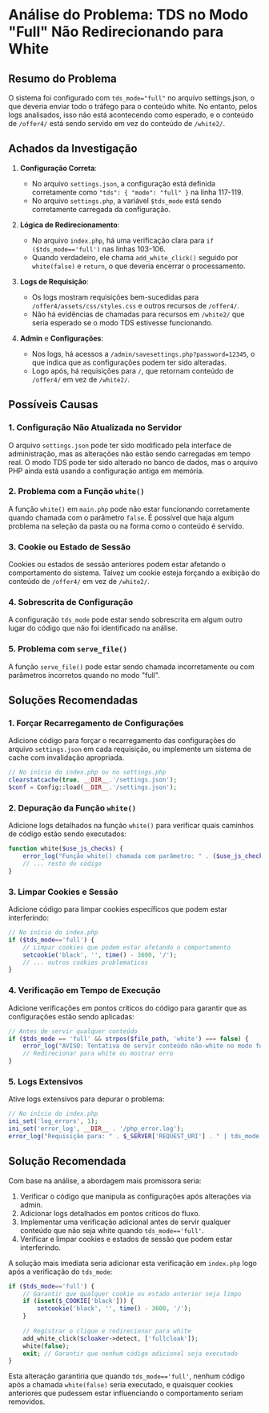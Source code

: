 # Análise do Problema: TDS no Modo "Full" Não Redirecionando para White

## Resumo do Problema

O sistema foi configurado com `tds_mode="full"` no arquivo settings.json, o que
deveria enviar todo o tráfego para o conteúdo white. No entanto, pelos logs
analisados, isso não está acontecendo como esperado, e o conteúdo de `/offer4/`
está sendo servido em vez do conteúdo de `/white2/`.

## Achados da Investigação

1. **Configuração Correta**:
   - No arquivo `settings.json`, a configuração está definida corretamente como
     `"tds": { "mode": "full" }` na linha 117-119.
   - No arquivo `settings.php`, a variável `$tds_mode` está sendo corretamente
     carregada da configuração.

2. **Lógica de Redirecionamento**:
   - No arquivo `index.php`, há uma verificação clara para
     `if ($tds_mode=='full')` nas linhas 103-106.
   - Quando verdadeiro, ele chama `add_white_click()` seguido por `white(false)`
     e `return`, o que deveria encerrar o processamento.

3. **Logs de Requisição**:
   - Os logs mostram requisições bem-sucedidas para
     `/offer4/assets/css/styles.css` e outros recursos de `/offer4/`.
   - Não há evidências de chamadas para recursos em `/white2/` que seria
     esperado se o modo TDS estivesse funcionando.

4. **Admin** e **Configurações**:
   - Nos logs, há acessos a `/admin/savesettings.php?password=12345`, o que
     indica que as configurações podem ter sido alteradas.
   - Logo após, há requisições para `/`, que retornam conteúdo de `/offer4/` em
     vez de `/white2/`.

## Possíveis Causas

### 1. Configuração Não Atualizada no Servidor

O arquivo `settings.json` pode ter sido modificado pela interface de
administração, mas as alterações não estão sendo carregadas em tempo real. O
modo TDS pode ter sido alterado no banco de dados, mas o arquivo PHP ainda está
usando a configuração antiga em memória.

### 2. Problema com a Função `white()`

A função `white()` em `main.php` pode não estar funcionando corretamente quando
chamada com o parâmetro `false`. É possível que haja algum problema na seleção
da pasta ou na forma como o conteúdo é servido.

### 3. Cookie ou Estado de Sessão

Cookies ou estados de sessão anteriores podem estar afetando o comportamento do
sistema. Talvez um cookie esteja forçando a exibição do conteúdo de `/offer4/`
em vez de `/white2/`.

### 4. Sobrescrita de Configuração

A configuração `tds_mode` pode estar sendo sobrescrita em algum outro lugar do
código que não foi identificado na análise.

### 5. Problema com `serve_file()`

A função `serve_file()` pode estar sendo chamada incorretamente ou com
parâmetros incorretos quando no modo "full".

## Soluções Recomendadas

### 1. Forçar Recarregamento de Configurações

Adicione código para forçar o recarregamento das configurações do arquivo
`settings.json` em cada requisição, ou implemente um sistema de cache com
invalidação apropriada.

```php
// No início do index.php ou no settings.php
clearstatcache(true, __DIR__.'/settings.json');
$conf = Config::load(__DIR__.'/settings.json');
```

### 2. Depuração da Função `white()`

Adicione logs detalhados na função `white()` para verificar quais caminhos de
código estão sendo executados:

```php
function white($use_js_checks) {
    error_log("Função white() chamada com parâmetro: " . ($use_js_checks ? "true" : "false"));
    // ... resto do código
}
```

### 3. Limpar Cookies e Sessão

Adicione código para limpar cookies específicos que podem estar interferindo:

```php
// No início do index.php
if ($tds_mode=='full') {
    // Limpar cookies que podem estar afetando o comportamento
    setcookie('black', '', time() - 3600, '/');
    // ... outros cookies problematicos
}
```

### 4. Verificação em Tempo de Execução

Adicione verificações em pontos críticos do código para garantir que as
configurações estão sendo aplicadas:

```php
// Antes de servir qualquer conteúdo
if ($tds_mode == 'full' && strpos($file_path, 'white') === false) {
    error_log("AVISO: Tentativa de servir conteúdo não-white no modo full: " . $file_path);
    // Redirecionar para white ou mostrar erro
}
```

### 5. Logs Extensivos

Ative logs extensivos para depurar o problema:

```php
// No início do index.php
ini_set('log_errors', 1);
ini_set('error_log', __DIR__ . '/php_error.log');
error_log("Requisição para: " . $_SERVER['REQUEST_URI'] . " | tds_mode: " . $tds_mode);
```

## Solução Recomendada

Com base na análise, a abordagem mais promissora seria:

1. Verificar o código que manipula as configurações após alterações via admin.
2. Adicionar logs detalhados em pontos críticos do fluxo.
3. Implementar uma verificação adicional antes de servir qualquer conteúdo que
   não seja white quando `tds_mode=='full'`.
4. Verificar e limpar cookies e estados de sessão que podem estar interferindo.

A solução mais imediata seria adicionar esta verificação em `index.php` logo
após a verificação do `tds_mode`:

```php
if ($tds_mode=='full') {
    // Garantir que qualquer cookie ou estado anterior seja limpo
    if (isset($_COOKIE['black'])) {
        setcookie('black', '', time() - 3600, '/');
    }
    
    // Registrar o clique e redirecionar para white
    add_white_click($cloaker->detect, ['fullcloak']);
    white(false);
    exit; // Garantir que nenhum código adicional seja executado
}
```

Esta alteração garantiria que quando `tds_mode=='full'`, nenhum código após a
chamada `white(false)` seria executado, e quaisquer cookies anteriores que
pudessem estar influenciando o comportamento seriam removidos.
